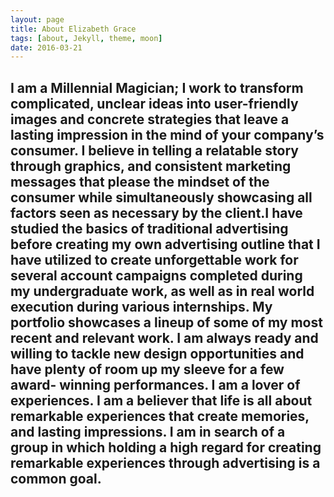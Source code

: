 ```yaml
---
layout: page
title: About Elizabeth Grace 
tags: [about, Jekyll, theme, moon]
date: 2016-03-21
---
```

    
## I am a Millennial Magician; I work to transform complicated, unclear ideas into user-friendly images and concrete strategies that leave a lasting impression in the mind of your company’s consumer. I believe in telling a relatable story through graphics, and consistent marketing messages that please the mindset of the consumer while simultaneously showcasing all factors seen as necessary by the client.I have studied the basics of traditional advertising before creating my own advertising outline that I have utilized to create unforgettable work for several account campaigns completed during my undergraduate work, as well as in real world execution during various internships. My portfolio showcases a lineup of some of my most recent and relevant work. I am always ready and willing to tackle new design opportunities and have plenty of room up my sleeve for a few award- winning performances. I am a lover of experiences. I am a believer that life is all about remarkable experiences that create memories, and lasting impressions. I am in search of a group in which holding a high regard for creating remarkable experiences through advertising is a common goal.


